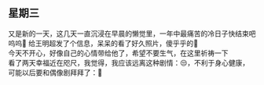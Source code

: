  ## 星期三
又是新的一天，这几天一直沉浸在早晨的懒觉里，一年中最痛苦的冷日子快结束吧
呜呜:sunrise:
 给王明超发了个信息，呆呆的看了好久照片，傻乎乎的:bear:<br>
 今天不开心，好像自己的心情带给他了，希望不要生气，在这里祈祷一下<br>
 看了两天幸福近在咫尺，我觉得，我应该远离这种剧情：:unamused:，不利于身心健康，可能以后要和偶像剧拜拜了：:bear:


